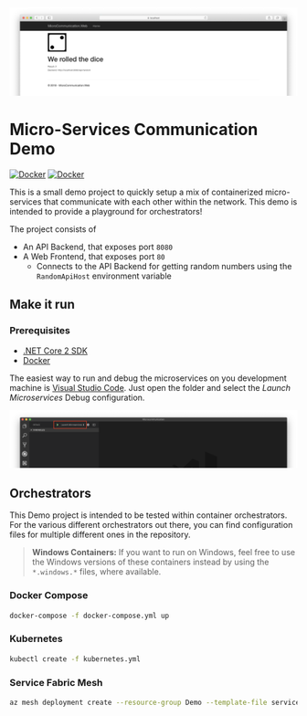 ![Screenshot of the Web Frontend](assets/Screenshot.png)

# Micro-Services Communication Demo

[![Docker](https://img.shields.io/badge/Docker%20Image-API-blue.svg)](https://hub.docker.com/r/robinmanuelthiel/microcommunication-api/) [![Docker](https://img.shields.io/badge/Docker%20Image-Web-blue.svg)](https://hub.docker.com/r/robinmanuelthiel/microcommunication-web/)

This is a small demo project to quickly setup a mix of containerized micro-services that communicate with each other within the network. This demo is intended to provide a playground for orchestrators!

The project consists of

- An API Backend, that exposes port `8080`
- A Web Frontend, that exposes port `80`
  - Connects to the API Backend for getting random numbers using the `RandomApiHost` environment variable

## Make it run

### Prerequisites

- [.NET Core 2 SDK](https://dotnet.microsoft.com/download)
- [Docker](https://www.docker.com/products/docker-desktop)

The easiest way to run and debug the microservices on you development machine is [Visual Studio Code](https://code.visualstudio.com/). Just open the folder and select the *Launch Microservices* Debug configuration.

![Screenshot of Visual Studio Code](assets/LaunchInVsCode.png)

## Orchestrators

This Demo project is intended to be tested within container orchestrators. For the various different orchestrators out there, you can find configuration files for multiple different ones in the repository.

> **Windows Containers:** If you want to run on Windows, feel free to use the Windows versions of these containers instead by using the `*.windows.*` files, where available.

### Docker Compose

```bash
docker-compose -f docker-compose.yml up
```

### Kubernetes

```bash
kubectl create -f kubernetes.yml
```

### Service Fabric Mesh

```bash
az mesh deployment create --resource-group Demo --template-file servicefabric-mesh.json
```
